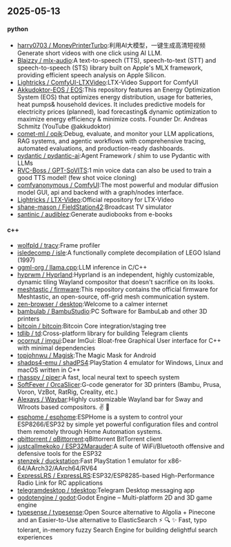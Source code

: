 ## 2025-05-13

#### python
* [harry0703 / MoneyPrinterTurbo](https://github.com/harry0703/MoneyPrinterTurbo):利用AI大模型，一键生成高清短视频 Generate short videos with one click using AI LLM.
* [Blaizzy / mlx-audio](https://github.com/Blaizzy/mlx-audio):A text-to-speech (TTS), speech-to-text (STT) and speech-to-speech (STS) library built on Apple's MLX framework, providing efficient speech analysis on Apple Silicon.
* [Lightricks / ComfyUI-LTXVideo](https://github.com/Lightricks/ComfyUI-LTXVideo):LTX-Video Support for ComfyUI
* [Akkudoktor-EOS / EOS](https://github.com/Akkudoktor-EOS/EOS):This repository features an Energy Optimization System (EOS) that optimizes energy distribution, usage for batteries, heat pumps& household devices. It includes predictive models for electricity prices (planned), load forecasting& dynamic optimization to maximize energy efficiency & minimize costs. Founder Dr. Andreas Schmitz (YouTube @akkudoktor)
* [comet-ml / opik](https://github.com/comet-ml/opik):Debug, evaluate, and monitor your LLM applications, RAG systems, and agentic workflows with comprehensive tracing, automated evaluations, and production-ready dashboards.
* [pydantic / pydantic-ai](https://github.com/pydantic/pydantic-ai):Agent Framework / shim to use Pydantic with LLMs
* [RVC-Boss / GPT-SoVITS](https://github.com/RVC-Boss/GPT-SoVITS):1 min voice data can also be used to train a good TTS model! (few shot voice cloning)
* [comfyanonymous / ComfyUI](https://github.com/comfyanonymous/ComfyUI):The most powerful and modular diffusion model GUI, api and backend with a graph/nodes interface.
* [Lightricks / LTX-Video](https://github.com/Lightricks/LTX-Video):Official repository for LTX-Video
* [shane-mason / FieldStation42](https://github.com/shane-mason/FieldStation42):Broadcast TV simulator
* [santinic / audiblez](https://github.com/santinic/audiblez):Generate audiobooks from e-books

#### c++
* [wolfpld / tracy](https://github.com/wolfpld/tracy):Frame profiler
* [isledecomp / isle](https://github.com/isledecomp/isle):A functionally complete decompilation of LEGO Island (1997)
* [ggml-org / llama.cpp](https://github.com/ggml-org/llama.cpp):LLM inference in C/C++
* [hyprwm / Hyprland](https://github.com/hyprwm/Hyprland):Hyprland is an independent, highly customizable, dynamic tiling Wayland compositor that doesn't sacrifice on its looks.
* [meshtastic / firmware](https://github.com/meshtastic/firmware):This repository contains the official firmware for Meshtastic, an open-source, off-grid mesh communication system.
* [zen-browser / desktop](https://github.com/zen-browser/desktop):Welcome to a calmer internet
* [bambulab / BambuStudio](https://github.com/bambulab/BambuStudio):PC Software for BambuLab and other 3D printers
* [bitcoin / bitcoin](https://github.com/bitcoin/bitcoin):Bitcoin Core integration/staging tree
* [tdlib / td](https://github.com/tdlib/td):Cross-platform library for building Telegram clients
* [ocornut / imgui](https://github.com/ocornut/imgui):Dear ImGui: Bloat-free Graphical User interface for C++ with minimal dependencies
* [topjohnwu / Magisk](https://github.com/topjohnwu/Magisk):The Magic Mask for Android
* [shadps4-emu / shadPS4](https://github.com/shadps4-emu/shadPS4):PlayStation 4 emulator for Windows, Linux and macOS written in C++
* [rhasspy / piper](https://github.com/rhasspy/piper):A fast, local neural text to speech system
* [SoftFever / OrcaSlicer](https://github.com/SoftFever/OrcaSlicer):G-code generator for 3D printers (Bambu, Prusa, Voron, VzBot, RatRig, Creality, etc.)
* [Alexays / Waybar](https://github.com/Alexays/Waybar):Highly customizable Wayland bar for Sway and Wlroots based compositors. ✌️ 🎉
* [esphome / esphome](https://github.com/esphome/esphome):ESPHome is a system to control your ESP8266/ESP32 by simple yet powerful configuration files and control them remotely through Home Automation systems.
* [qbittorrent / qBittorrent](https://github.com/qbittorrent/qBittorrent):qBittorrent BitTorrent client
* [justcallmekoko / ESP32Marauder](https://github.com/justcallmekoko/ESP32Marauder):A suite of WiFi/Bluetooth offensive and defensive tools for the ESP32
* [stenzek / duckstation](https://github.com/stenzek/duckstation):Fast PlayStation 1 emulator for x86-64/AArch32/AArch64/RV64
* [ExpressLRS / ExpressLRS](https://github.com/ExpressLRS/ExpressLRS):ESP32/ESP8285-based High-Performance Radio Link for RC applications
* [telegramdesktop / tdesktop](https://github.com/telegramdesktop/tdesktop):Telegram Desktop messaging app
* [godotengine / godot](https://github.com/godotengine/godot):Godot Engine – Multi-platform 2D and 3D game engine
* [typesense / typesense](https://github.com/typesense/typesense):Open Source alternative to Algolia + Pinecone and an Easier-to-Use alternative to ElasticSearch ⚡ 🔍 ✨ Fast, typo tolerant, in-memory fuzzy Search Engine for building delightful search experiences
